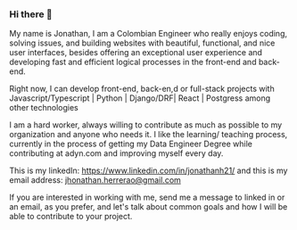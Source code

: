 ### Hi there 👋

My name is Jonathan, I am a Colombian Engineer who really enjoys coding, solving issues, and building websites with beautiful, functional, and nice user interfaces, besides offering an exceptional user experience and developing fast and efficient logical processes in the front-end and back-end.

Right now, I can develop front-end, back-en,d or full-stack projects with Javascript/Typescript | Python | Django/DRF| React | Postgress among other technologies 

I am a hard worker, always willing to contribute as much as possible to my organization and anyone who needs it. I like the learning/ teaching process, currently in the process of getting my Data Engineer Degree while contributing at adyn.com and improving myself every day.

This is my linkedIn: https://www.linkedin.com/in/jonathanh21/
and this is my email address: jhonathan.herrerao@gmail.com 

If you are interested in working with me, send me a message to linked in or an email, as you prefer, and let's talk about common goals and how I will be able to contribute to your project.

<!--
**jonathanh21/jonathanh21** is a ✨ _special_ ✨ repository because its `README.md` (this file) appears on your GitHub profile.

Here are some ideas to get you started:

- 🔭 I’m currently working on ...
- 🌱 I’m currently learning ...
- 👯 I’m looking to collaborate on ...
- 🤔 I’m looking for help with ...
- 💬 Ask me about ...
- 📫 How to reach me: ...
- 😄 Pronouns: ...
- ⚡ Fun fact: ...
-->
